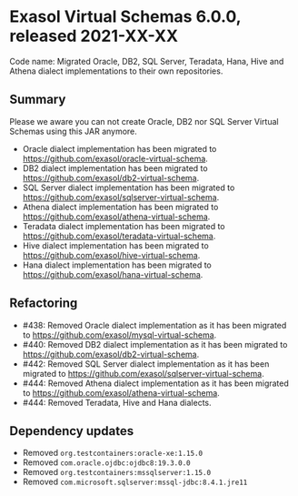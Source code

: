 # Exasol Virtual Schemas 6.0.0, released 2021-XX-XX

Code name: Migrated Oracle, DB2, SQL Server, Teradata, Hana, Hive and Athena dialect implementations to their own repositories.

## Summary

Please we aware you can not create Oracle, DB2 nor SQL Server Virtual Schemas using this JAR anymore.
- Oracle dialect implementation has been migrated to https://github.com/exasol/oracle-virtual-schema.
- DB2 dialect implementation has been migrated to https://github.com/exasol/db2-virtual-schema.
- SQL Server dialect implementation has been migrated to https://github.com/exasol/sqlserver-virtual-schema.
- Athena dialect implementation has been migrated to https://github.com/exasol/athena-virtual-schema.
- Teradata dialect implementation has been migrated to https://github.com/exasol/teradata-virtual-schema.
- Hive dialect implementation has been migrated to https://github.com/exasol/hive-virtual-schema.
- Hana dialect implementation has been migrated to https://github.com/exasol/hana-virtual-schema.

## Refactoring

* #438: Removed Oracle dialect implementation as it has been migrated to https://github.com/exasol/mysql-virtual-schema.
* #440: Removed DB2 dialect implementation as it has been migrated to https://github.com/exasol/db2-virtual-schema.
* #442: Removed SQL Server dialect implementation as it has been migrated to https://github.com/exasol/sqlserver-virtual-schema.
* #444: Removed Athena dialect implementation as it has been migrated to https://github.com/exasol/athena-virtual-schema.
* #444: Removed Teradata, Hive and Hana dialects.

## Dependency updates

* Removed `org.testcontainers:oracle-xe:1.15.0`
* Removed `com.oracle.ojdbc:ojdbc8:19.3.0.0`
* Removed `org.testcontainers:mssqlserver:1.15.0`
* Removed `com.microsoft.sqlserver:mssql-jdbc:8.4.1.jre11`